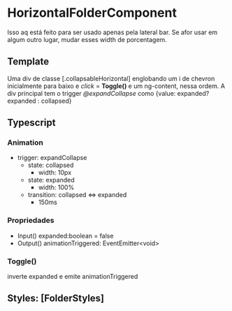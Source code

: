 # HorizontalFolderComponent
Isso aq está feito para ser usado apenas pela lateral bar. Se afor usar em algum outro lugar, mudar esses width de porcentagem.
## Template
Uma div de classe [.collapsableHorizontal] englobando um i de chevron inicialmente para baixo e *click* = **Toggle()** e um ng-content, nessa ordem. A div principal tem o trigger *@expandCollapse* como {value: expanded? expanded : collapsed}
## Typescript
### Animation
- trigger: expandCollapse
    - state: collapsed
        - width: 10px 
    - state: expanded
        - width: 100%
    - transition: collapsed <=> expanded
        - 150ms
### Propriedades
- Input() expanded:boolean = false
- Output() animationTriggered: EventEmitter\<void\>
### Toggle()
inverte expanded e emite animationTriggered
## Styles: [FolderStyles]